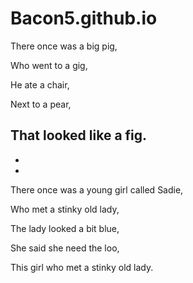 # Bacon5.github.io
There once was a big pig,

 Who went to a gig,
 
 He ate a chair,
 
 Next to a pear,
 
 That looked like a fig.
-
-
-
There once was a young girl called Sadie,

Who met a stinky old lady,

The lady looked a bit blue,

She said she need the loo,

This girl who met a stinky old lady.

